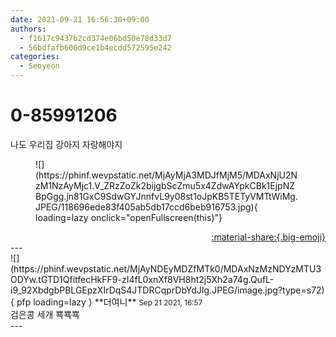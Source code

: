 ```yaml
---
date: 2021-09-21 16:56:30+09:00
authors:
  - f1617c9437b2cd374e06bd50e78d33d7
  - 56bdfafb606d9ce1b4ecdd572595e242
categories:
  - Seoyeon
---
```


# 0-85991206

<div class="post-container" markdown="1">
<div class="content-container md-sidebar__scrollwrap" markdown="1">

나도 우리집 강아지 자랑해야지
<figure markdown="1">
![](https://phinf.wevpstatic.net/MjAyMjA3MDJfMjM5/MDAxNjU2NzM1NzAyMjc1.V_ZRzZoZk2bijgbScZmu5x4ZdwAYpkCBk1EjpNZBpGgg.jn81GxC9SdwGYJnnfvL9y08st1oJpKB5TETyVMTtWiMg.JPEG/118696ede83f405ab5db17ccd6beb916753.jpg){ loading=lazy onclick="openFullscreen(this)"}
</figure>


</div>
</div>

<div style="text-align: right;" markdown="1">
<a href="https://weverse.io/fromis9/fanpost/0-85991206" style="text-align: right;">:material-share:{.big-emoji}</a>
</div>
---

<div class="comments-container md-sidebar__scrollwrap" markdown="1">
<div class="comment" markdown="1">
<div class='id-container' markdown="1">
![](https://phinf.wevpstatic.net/MjAyNDEyMDZfMTk0/MDAxNzMzNDYzMTU3ODYw.tGTD1QfitfecHkFF9-zI4fL0xnXf8VH8ht2j5Xh2a74g.QufL-i9_92XbdgbPBLGEpzXIrDqS4JTDRCqprDbYdJIg.JPEG/image.jpg?type=s72){ pfp loading=lazy }
**<span class="artist">더여니</span>** <small>Sep 21 2021, 16:57</small><br>
</div>
<div class='comment-body' markdown="1">
검은콩 세개 뾱뾱뾱
</div>
</div>
</div>
---

